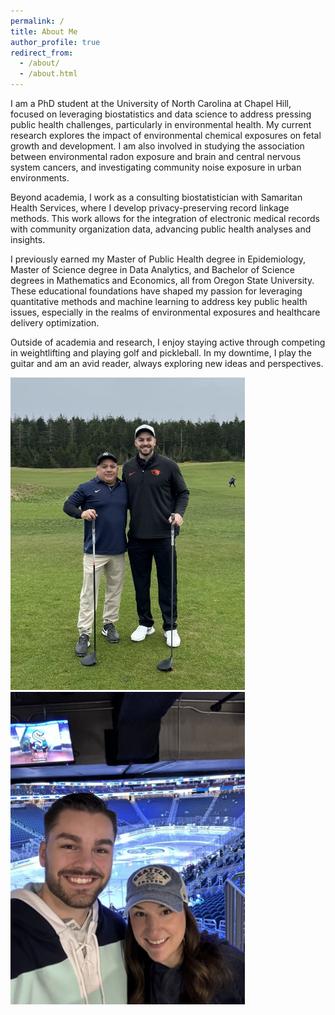 ```yaml
---
permalink: /
title: About Me
author_profile: true
redirect_from: 
  - /about/
  - /about.html
---
```


I am a PhD student at the University of North Carolina at Chapel Hill, focused on leveraging biostatistics and data science to address pressing public health challenges, particularly in environmental health. My current research explores the impact of environmental chemical exposures on fetal growth and development. I am also involved in studying the association between environmental radon exposure and brain and central nervous system cancers, and investigating community noise exposure in urban environments.

Beyond academia, I work as a consulting biostatistician with Samaritan Health Services, where I develop privacy-preserving record linkage methods. This work allows for the integration of electronic medical records with community organization data, advancing public health analyses and insights.

I previously earned my Master of Public Health degree in Epidemiology, Master of Science degree in Data Analytics, and Bachelor of Science degrees in Mathematics and Economics, all from Oregon State University. These educational foundations have shaped my passion for leveraging quantitative methods and machine learning to address key public health issues, especially in the realms of environmental exposures and healthcare delivery optimization.

Outside of academia and research, I enjoy staying active through competing in weightlifting and playing golf and pickleball. In my downtime, I play the guitar and am an avid reader, always exploring new ideas and perspectives.

<img src="/images/golf.png" alt="golf" style="height:500px;"> <img src="/images/hockey.png" alt="hockey" style="height:500px;">

